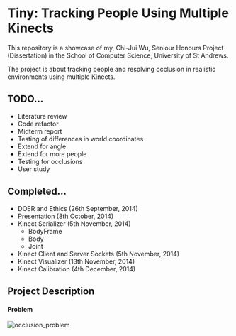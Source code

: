 Tiny: Tracking People Using Multiple Kinects
======

This repository is a showcase of my, Chi-Jui Wu, Seniour Honours Project (Dissertation) in the School of Computer Science, University of St Andrews.

The project is about tracking people and resolving occlusion in realistic environments using multiple Kinects.

## TODO...

* Literature review
* Code refactor
* Midterm report
* Testing of differences in world coordinates
* Extend for angle
* Extend for more people
* Testing for occlusions
* User study

## Completed...

* DOER and Ethics (26th September, 2014)
* Presentation (8th October, 2014)
* Kinect Serializer (5th November, 2014)
	* BodyFrame
	* Body
	* Joint
* Kinect Client and Server Sockets (5th November, 2014)
* Kinect Visualizer (13th November, 2014)
* Kinect Calibration (4th December, 2014)

## Project Description

#### Problem

![occlusion_problem](https://raw.githubusercontent.com/cjw-charleswu/Chaos/master/Deliverables/Presentation/occlusion.JPG)

